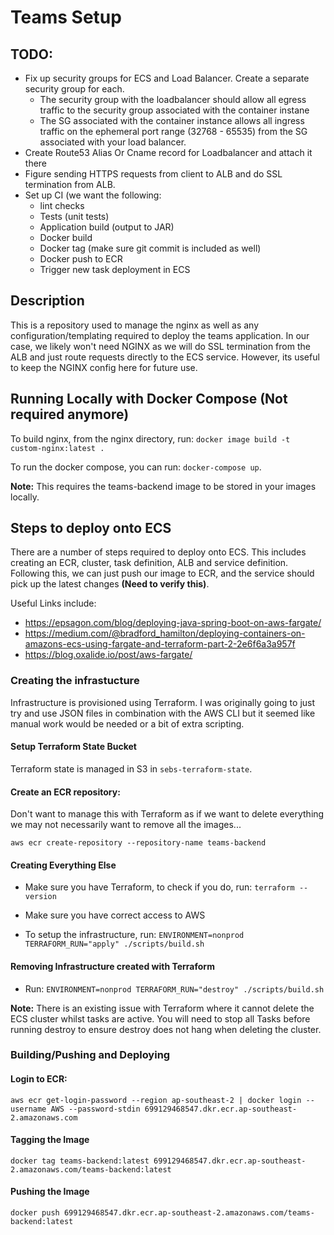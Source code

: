 # Teams Setup

## TODO:

- Fix up security groups for ECS and Load Balancer. Create a separate security group for each.
  - The security group with the loadbalancer should allow all egress traffic to the security group associated with the container instane
  - The SG associated with the container instance allows all ingress traffic on the ephemeral port range (32768 - 65535) from the SG associated with your load balancer.
- Create Route53 Alias Or Cname record for Loadbalancer and attach it there
- Figure sending HTTPS requests from client to ALB and do SSL termination from ALB.
- Set up CI (we want the following:
  - lint checks
  - Tests (unit tests)
  - Application build (output to JAR)
  - Docker build
  - Docker tag (make sure git commit is included as well)
  - Docker push to ECR
  - Trigger new task deployment in ECS

## Description

This is a repository used to manage the nginx as well as any configuration/templating required to deploy the teams application.
In our case, we likely won't need NGINX as we will do SSL termination from the ALB and just route requests directly to the ECS service. However, its useful to keep the NGINX config here for future use.

## Running Locally with Docker Compose (Not required anymore)

To build nginx, from the nginx directory, run: `docker image build -t custom-nginx:latest .`

To run the docker compose, you can run: `docker-compose up`.

**Note:** This requires the teams-backend image to be stored in your images locally.

## Steps to deploy onto ECS

There are a number of steps required to deploy onto ECS. This includes creating an ECR, cluster, task definition, ALB and service definition. Following this, we can just push our image to ECR, and the service should pick up the latest changes **(Need to verify this)**.

Useful Links include:

- https://epsagon.com/blog/deploying-java-spring-boot-on-aws-fargate/
- https://medium.com/@bradford_hamilton/deploying-containers-on-amazons-ecs-using-fargate-and-terraform-part-2-2e6f6a3a957f
- https://blog.oxalide.io/post/aws-fargate/

### Creating the infrastucture

Infrastructure is provisioned using Terraform. I was originally going to just try and use JSON files in combination with the AWS CLI but it seemed like manual work would be needed or a bit of extra scripting.

#### Setup Terraform State Bucket

Terraform state is managed in S3 in `sebs-terraform-state`.

#### Create an ECR repository:

Don't want to manage this with Terraform as if we want to delete everything we may not necessarily want to remove all the images...

```
aws ecr create-repository --repository-name teams-backend
```

#### Creating Everything Else

- Make sure you have Terraform, to check if you do, run: `terraform --version`

- Make sure you have correct access to AWS

- To setup the infrastructure, run: `ENVIRONMENT=nonprod TERRAFORM_RUN="apply" ./scripts/build.sh`

#### Removing Infrastructure created with Terraform

- Run: `ENVIRONMENT=nonprod TERRAFORM_RUN="destroy" ./scripts/build.sh`

**Note:** There is an existing issue with Terraform where it cannot delete the ECS cluster whilst tasks are active. You will need to stop all Tasks before running destroy to ensure destroy does not hang when deleting the cluster.

### Building/Pushing and Deploying

#### Login to ECR:

```
aws ecr get-login-password --region ap-southeast-2 | docker login --username AWS --password-stdin 699129468547.dkr.ecr.ap-southeast-2.amazonaws.com
```

#### Tagging the Image

```
docker tag teams-backend:latest 699129468547.dkr.ecr.ap-southeast-2.amazonaws.com/teams-backend:latest
```

#### Pushing the Image

```
docker push 699129468547.dkr.ecr.ap-southeast-2.amazonaws.com/teams-backend:latest
```
